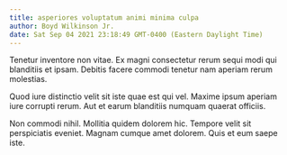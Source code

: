```yaml
---
title: asperiores voluptatum animi minima culpa
author: Boyd Wilkinson Jr.
date: Sat Sep 04 2021 23:18:49 GMT-0400 (Eastern Daylight Time)
---
```

Tenetur inventore non vitae. Ex magni consectetur rerum sequi modi qui blanditiis et ipsam. Debitis facere commodi tenetur nam aperiam rerum molestias.

 Quod iure distinctio velit sit iste quae est qui vel. Maxime ipsum aperiam iure corrupti rerum. Aut et earum blanditiis numquam quaerat officiis.

 Non commodi nihil. Mollitia quidem dolorem hic. Tempore velit sit perspiciatis eveniet. Magnam cumque amet dolorem. Quis et eum saepe iste.